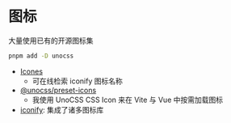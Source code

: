 # 图标

大量使用已有的开源图标集

```bash
pnpm add -D unocss
```

- [Icones](https://icones.js.org/)
  - 可在线检索 iconify 图标名称
- [@unocss/preset-icons](https://github.com/unocss/unocss/tree/main/packages/preset-icons#readme)
  - 我使用 UnoCSS CSS Icon 来在 Vite 与 Vue 中按需加载图标
- [iconify](https://github.com/iconify/iconify): 集成了诸多图标库
